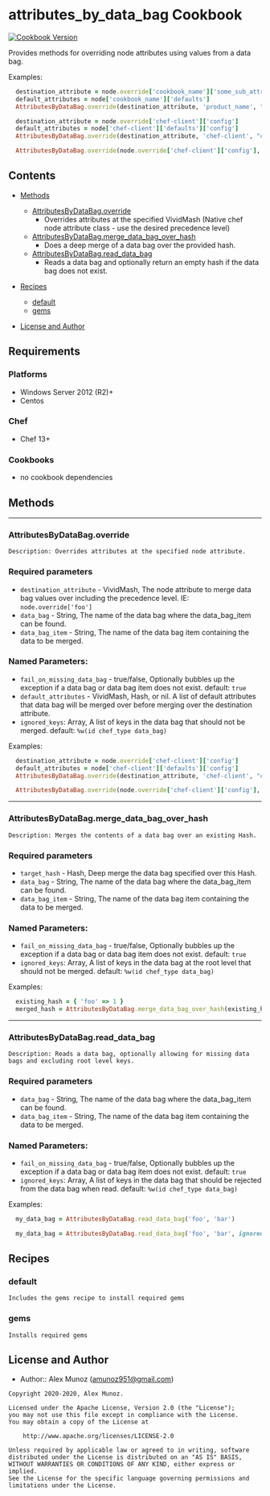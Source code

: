 # attributes_by_data_bag Cookbook

[![Cookbook Version](https://img.shields.io/badge/cookbook-0.1.1-green.svg)](https://supermarket.chef.io/cookbooks/attributes_by_data_bag)

Provides methods for overriding node attributes using values from a data bag.

Examples:

```ruby
  destination_attribute = node.override['cookbook_name']['some_sub_attribute']
  default_attributes = node['cookbook_name']['defaults']
  AttributesByDataBag.override(destination_attribute, 'product_name', "data_bag_item name", default_attributes: default_attributes)
```

```ruby
  destination_attribute = node.override['chef-client']['config']
  default_attributes = node['chef-client']['defaults']['config']
  AttributesByDataBag.override(destination_attribute, 'chef-client', "config", default_attributes: default_attributes)
```

```ruby
  AttributesByDataBag.override(node.override['chef-client']['config'], 'chef-client', "config")
```

## Contents

- [Methods](#methods)

  - [AttributesByDataBag.override](#AttributesByDataBag.override)
    * Overrides attributes at the specified VividMash (Native chef node attribute class - use the desired precedence level)
  - [AttributesByDataBag.merge_data_bag_over_hash](#AttributesByDataBag.merge_data_bag_over_hash)
    * Does a deep merge of a data bag over the provided hash.
  - [AttributesByDataBag.read_data_bag](#AttributesByDataBag.read_data_bag)
    * Reads a data bag and optionally return an empty hash if the data bag does not exist.

- [Recipes](#recipes)

  - [default](#default)
  - [gems](#gems)

- [License and Author](#license-and-author)

## Requirements

### Platforms

- Windows Server 2012 (R2)+
- Centos

### Chef

- Chef 13+

### Cookbooks

- no cookbook dependencies

## Methods
___
### AttributesByDataBag.override ###
    Description: Overrides attributes at the specified node attribute.
### Required parameters ###
- `destination_attribute` - VividMash, The node attribute to merge data bag values over including the precedence level. IE: `node.override['foo']`
- `data_bag` - String, The name of the data bag where the data_bag_item can be found.
- `data_bag_item` - String, The name of the data bag item containing the data to be merged.
### Named Parameters: ###
- `fail_on_missing_data_bag` - true/false, Optionally bubbles up the exception if a data bag or data bag item does not exist. default: `true`
- `default_attributes` - VividMash, Hash, or nil. A list of default attributes that data bag will be merged over before merging over the destination attribute.
- `ignored_keys`: Array, A list of keys in the data bag that should not be merged. default: `%w(id chef_type data_bag)`

Examples:
```ruby
  destination_attribute = node.override['chef-client']['config']
  default_attributes = node['chef-client']['defaults']['config']
  AttributesByDataBag.override(destination_attribute, 'chef-client', "config", default_attributes: default_attributes)
```

```ruby
  AttributesByDataBag.override(node.override['chef-client']['config'], 'chef-client', "config")
```

___
### AttributesByDataBag.merge_data_bag_over_hash ###
    Description: Merges the contents of a data bag over an existing Hash.
### Required parameters ###
- `target_hash` - Hash, Deep merge the data bag specified over this Hash.
- `data_bag` - String, The name of the data bag where the data_bag_item can be found.
- `data_bag_item` - String, The name of the data bag item containing the data to be merged.
### Named Parameters: ###
- `fail_on_missing_data_bag` - true/false, Optionally bubbles up the exception if a data bag or data bag item does not exist. default: `true`
- `ignored_keys`: Array, A list of keys in the data bag at the root level that should not be merged. default: `%w(id chef_type data_bag)`

Examples:
```ruby
  existing_hash = { 'foo' => 1 }
  merged_hash = AttributesByDataBag.merge_data_bag_over_hash(existing_hash, 'some_data_bag', "some_data_bag_item")
```

___
### AttributesByDataBag.read_data_bag ###
    Description: Reads a data bag, optionally allowing for missing data bags and excluding root level keys.
### Required parameters ###
- `data_bag` - String, The name of the data bag where the data_bag_item can be found.
- `data_bag_item` - String, The name of the data bag item containing the data to be merged.
### Named Parameters: ###
- `fail_on_missing_data_bag` - true/false, Optionally bubbles up the exception if a data bag or data bag item does not exist. default: `true`
- `ignored_keys`: Array, A list of keys in the data bag that should be rejected from the data bag when read. default: `%w(id chef_type data_bag)`

Examples:
```ruby
  my_data_bag = AttributesByDataBag.read_data_bag('foo', 'bar')
```

```ruby
  my_data_bag = AttributesByDataBag.read_data_bag('foo', 'bar', ignored_keys: %w(some_irrelevant_key), fail_on_missing_data_bag: false)
```

## Recipes

### default

`Includes the gems recipe to install required gems`

### gems

`Installs required gems`

## License and Author

- Author:: Alex Munoz ([amunoz951@gmail.com](mailto:amunoz951@gmail.com))

```text
Copyright 2020-2020, Alex Munoz.

Licensed under the Apache License, Version 2.0 (the "License");
you may not use this file except in compliance with the License.
You may obtain a copy of the License at

    http://www.apache.org/licenses/LICENSE-2.0

Unless required by applicable law or agreed to in writing, software
distributed under the License is distributed on an "AS IS" BASIS,
WITHOUT WARRANTIES OR CONDITIONS OF ANY KIND, either express or implied.
See the License for the specific language governing permissions and
limitations under the License.
```
